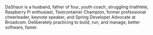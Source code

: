 DaShaun is a husband, father of four, youth coach, struggling triathlete, Raspberry Pi enthusiast, Testcontainer Champion, former professional cheerleader, keynote speaker, and Spring Developer Advocate at Broadcom.
Deliberately practicing to build, run, and manage, better software, faster.
